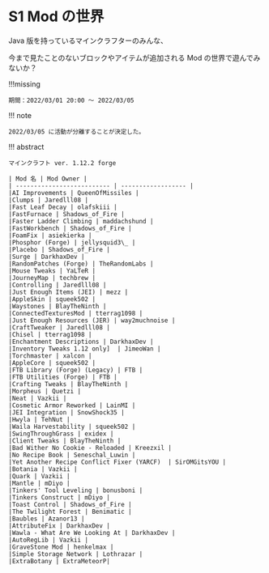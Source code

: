# S1 Mod の世界

Java 版を持っているマインクラフターのみんな、

今まで見たことのないブロックやアイテムが追加される Mod の世界で遊んでみないか？

!!!missing

    期間：2022/03/01 20:00 ～ 2022/03/05

!!! note

    2022/03/05 に活動が分離することが決定した。

!!! abstract

    マインクラフト ver. 1.12.2 forge

    | Mod 名 | Mod Owner |
    | -------------------------- | ------------------ |
    |AI Improvements | QueenOfMissiles |
    |Clumps | Jaredlll08 |
    |Fast Leaf Decay | olafskiii |
    |FastFurnace | Shadows_of_Fire |
    |Faster Ladder Climbing | maddachshund |
    |FastWorkbench | Shadows_of_Fire |
    |Foam​Fix | asiekierka |
    |Phosphor (Forge) | jellysquid3\_ |
    |Placebo | Shadows_of_Fire |
    |Surge | DarkhaxDev |
    |RandomPatches (Forge) | TheRandomLabs |
    |Mouse Tweaks | YaLTeR |
    |JourneyMap | techbrew |
    |Controlling | Jaredlll08 |
    |Just Enough Items (JEI) | mezz |
    |AppleSkin | squeek502 |
    |Waystones | BlayTheNinth |
    |ConnectedTexturesMod | tterrag1098 |
    |Just Enough Resources (JER) | way2muchnoise |
    |CraftTweaker | Jaredlll08 |
    |Chisel | tterrag1098 |
    |Enchantment Descriptions | DarkhaxDev |
    |Inventory Tweaks 1.12 only]  | JimeoWan |
    |Torchmaster | xalcon |
    |AppleCore | squeek502 |
    |FTB Library (Forge) (Legacy) | FTB |
    |FTB Utilities (Forge) | FTB |
    |Crafting Tweaks | BlayTheNinth |
    |Morpheus | Quetzi |
    |Neat | Vazkii |
    |Cosmetic Armor Reworked | LainMI |
    |JEI Integration | SnowShock35 |
    |Hwyla | TehNut |
    |Waila Harvestability | squeek502 |
    |SwingThroughGrass | exidex |
    |Client Tweaks | BlayTheNinth |
    |Bad Wither No Cookie - Reloaded | Kreezxil |
    |No Recipe Book | Seneschal_Luwin |
    |Yet Another Recipe Conflict Fixer (YARCF)  | SirOMGitsYOU |
    |Botania | Vazkii |
    |Quark | Vazkii |
    |Mantle | mDiyo |
    |Tinkers' Tool Leveling | bonusboni |
    |Tinkers Construct | mDiyo |
    |Toast Control | Shadows_of_Fire |
    |The Twilight Forest | Benimatic |
    |Baubles | Azanor13 |
    |AttributeFix | DarkhaxDev |
    |Wawla - What Are We Looking At | DarkhaxDev |
    |AutoRegLib | Vazkii |
    |GraveStone Mod | henkelmax |
    |Simple Storage Network | Lothrazar |
    |ExtraBotany | ExtraMeteorP|
